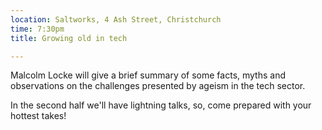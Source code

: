 ```yaml
---
location: Saltworks, 4 Ash Street, Christchurch
time: 7:30pm
title: Growing old in tech

---
```


Malcolm Locke will give a brief summary of some facts, myths and observations on the challenges presented by ageism in the tech sector.

In the second half we'll have lightning talks, so, come prepared with your hottest takes!
